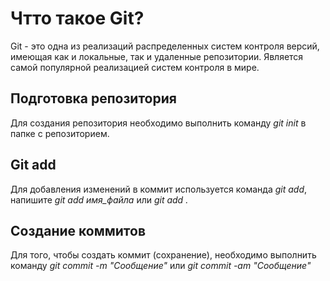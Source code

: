 # Чтто такое Git?

Git - это одна из реализаций распределенных систем контроля версий, имеющая как и локальные, так и удаленные репозитории. Является самой популярной реализацией систем контроля в мире.

## Подготовка репозитория

Для создания репозитория необходимо выполнить команду *git init*  в папке с репозиторием.

## Git add

Для добавления изменений в коммит используется команда *git add*, напишите *git add имя_файла* или *git add .*

## Создание коммитов

Для того, чтобы создать коммит (сохранение), необходимо выполнить команду *git commit -m "Сообщение"* или *git commit -am "Сообщение"*
